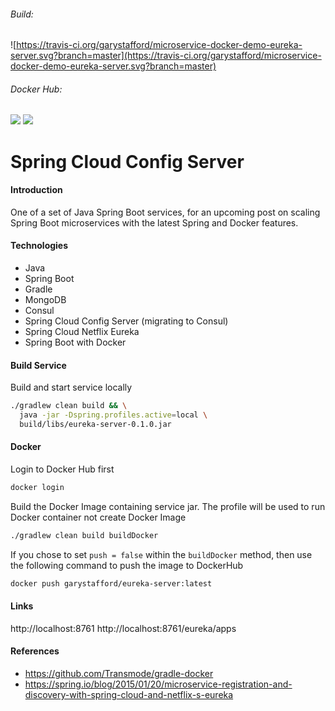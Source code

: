 ###### Build:  
![https://travis-ci.org/garystafford/microservice-docker-demo-eureka-server.svg?branch=master](https://travis-ci.org/garystafford/microservice-docker-demo-eureka-server.svg?branch=master)

###### Docker Hub:  
[![](https://images.microbadger.com/badges/version/garystafford/microservice-docker-demo-eureka-server.svg)](http://microbadger.com/images/garystafford/microservice-docker-demo-eureka-server "Get your own version badge on microbadger.com")   [![](https://images.microbadger.com/badges/image/garystafford/microservice-docker-demo-eureka-server.svg)](http://microbadger.com/images/garystafford/microservice-docker-demo-eureka-server "Get your own image badge on microbadger.com")

# Spring Cloud Config Server

#### Introduction
One of a set of Java Spring Boot services, for an upcoming post on scaling Spring Boot microservices with the latest Spring and Docker features.

#### Technologies
* Java
* Spring Boot
* Gradle
* MongoDB
* Consul
* Spring Cloud Config Server (migrating to Consul)
* Spring Cloud Netflix Eureka
* Spring Boot with Docker

#### Build Service
Build and start service locally
```bash
./gradlew clean build && \
  java -jar -Dspring.profiles.active=local \
  build/libs/eureka-server-0.1.0.jar
```

#### Docker
Login to Docker Hub first
```bash
docker login
```

Build the Docker Image containing service jar. The profile will be used to run
 Docker container not create Docker Image
```bash
./gradlew clean build buildDocker
```

If you chose to set `push = false` within the `buildDocker` method,
then use the following command to push the image to DockerHub
```bash
docker push garystafford/eureka-server:latest
```

#### Links
http://localhost:8761
http://localhost:8761/eureka/apps

#### References
* https://github.com/Transmode/gradle-docker
* https://spring.io/blog/2015/01/20/microservice-registration-and-discovery-with-spring-cloud-and-netflix-s-eureka
